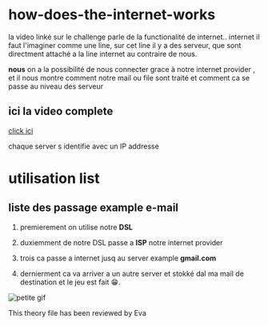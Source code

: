 # how-does-the-internet-works

la video linké sur le challenge parle de la functionalité de internet..
internet il faut l'imaginer comme une line, sur cet line il y a des 
serveur, 
que sont directment attaché  a la line internet au contraire de nous.
 
 **nous** on a la possibilité de nous connecter grace à notre internet 
provider , et il nous montre comment notre mail ou file sont traité  et 
comment ca se passe au niveau des serveur  

## ici la video complete
[click ici](https://www.youtube.com/watch?v=7_LPdttKXPc)


chaque server s identifie avec un IP addresse 




# utilisation list 

## liste des passage example e-mail
1. premierement  on utilise notre **DSL**

2. duxiemment de notre DSL passe a **ISP** notre internet provider 
 
3. trois ca passe a internet jusq au server example **gmail.com** 

4. dernierment ca va arriver a un autre server et stokké dal ma mail de 
destination et le jeu est fait &#x1F601;. 

![petite gif ](https://media.tenor.com/bCfpwMjfAi0AAAAM/cat-typing.gif)

This theory file has been reviewed by Eva 
